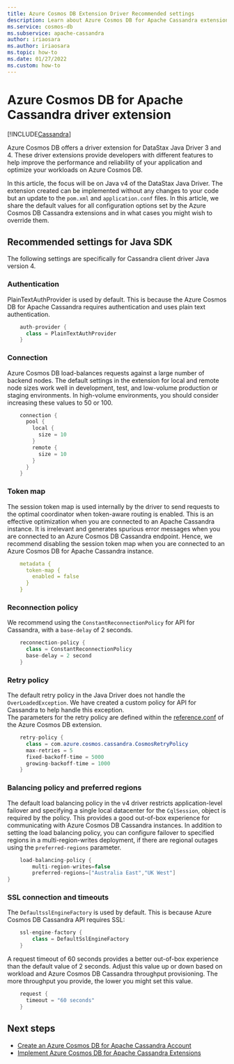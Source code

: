 ```yaml
---
title: Azure Cosmos DB Extension Driver Recommended settings
description: Learn about Azure Cosmos DB for Apache Cassandra extension driver and the recommended settings.
ms.service: cosmos-db
ms.subservice: apache-cassandra
author: iriaosara
ms.author: iriaosara
ms.topic: how-to
ms.date: 01/27/2022
ms.custom: how-to 
---
```


# Azure Cosmos DB for Apache Cassandra driver extension
[!INCLUDE[Cassandra](../includes/appliesto-cassandra.md)]

Azure Cosmos DB offers a driver extension for DataStax Java Driver 3 and 4. These driver extensions provide developers with different features to help improve the performance and reliability of your application and optimize your workloads on Azure Cosmos DB.

In this article, the focus will be on Java v4 of the DataStax Java Driver. The extension created can be implemented without any changes to your code but an update to the `pom.xml` and `application.conf` files. In this article, we share the default values for all configuration options set by the Azure Cosmos DB Cassandra extensions and in what cases you might wish to override them.


## Recommended settings for Java SDK
The following settings are specifically for Cassandra client driver Java version 4. 

### Authentication 
PlainTextAuthProvider is used by default. This is because the Azure Cosmos DB for Apache Cassandra requires authentication and uses plain text authentication. 

```java
    auth-provider { 
      class = PlainTextAuthProvider 
    } 
```

### Connection 
Azure Cosmos DB load-balances requests against a large number of backend nodes. The default settings in the extension for local and remote node sizes work well in development, test, and low-volume production or staging environments. In high-volume environments, you should consider increasing these values to 50 or 100.
```java
    connection { 
      pool { 
        local { 
          size = 10 
        } 
        remote { 
          size = 10 
        } 
      } 
    } 
```

### Token map 
The session token map is used internally by the driver to send requests to the optimal coordinator when token-aware routing is enabled. This is an effective optimization when you are connected to an Apache Cassandra instance. It is irrelevant and generates spurious error messages when you are connected to an Azure Cosmos DB Cassandra endpoint. Hence, we recommend disabling the session token map when you are connected to an Azure Cosmos DB for Apache Cassandra instance. 
```yml
    metadata { 
      token-map { 
        enabled = false 
      } 
    } 
```

### Reconnection policy 
We recommend using the `ConstantReconnectionPolicy` for API for Cassandra, with a `base-delay` of 2 seconds. 

```java
    reconnection-policy { 
      class = ConstantReconnectionPolicy 
      base-delay = 2 second 
    } 
```

### Retry policy 
The default retry policy in the Java Driver does not handle the `OverLoadedException`. We have created a custom policy for API for Cassandra to help handle this exception.  
The parameters for the retry policy are defined within the [reference.conf](https://github.com/Azure/azure-cosmos-cassandra-extensions/blob/release/java-driver-4/1.1.2/driver-4/src/main/resources/reference.conf) of the Azure Cosmos DB extension.  

```java
    retry-policy { 
      class = com.azure.cosmos.cassandra.CosmosRetryPolicy 
      max-retries = 5               
      fixed-backoff-time = 5000     
      growing-backoff-time = 1000   
    } 
```

### Balancing policy and preferred regions 
The default load balancing policy in the v4 driver restricts application-level failover and specifying a single local datacenter for the `CqlSession`, object is required by the policy. This provides a good out-of-box experience for communicating with Azure Cosmos DB Cassandra instances. In addition to setting the load balancing policy, you can configure failover to specified regions in a multi-region-writes deployment, if there are regional outages using the `preferred-regions` parameter.

```java
    load-balancing-policy {
        multi-region-writes=false 
        preferred-regions=["Australia East","UK West"] 
} 
```

### SSL connection and timeouts 
The `DefaultsslEngineFactory` is used by default. This is because Azure Cosmos DB Cassandra API requires SSL: 
```java
    ssl-engine-factory { 
        class = DefaultSslEngineFactory 
    } 
```
A request timeout of 60 seconds provides a better out-of-box experience than the default value of 2 seconds. Adjust this value up or down based on workload and Azure Cosmos DB Cassandra throughput provisioning. The more throughput you provide, the lower you might set this value. 
``` java
    request { 
      timeout = "60 seconds" 
    } 
```


## Next steps
- [Create an Azure Cosmos DB for Apache Cassandra Account](create-account-java.md)
- [Implement Azure Cosmos DB for Apache Cassandra Extensions](https://github.com/Azure-Samples/azure-cosmos-cassandra-extensions-java-sample-v4)